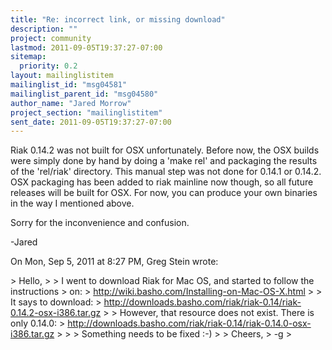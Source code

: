 ```yaml
---
title: "Re: incorrect link, or missing download"
description: ""
project: community
lastmod: 2011-09-05T19:37:27-07:00
sitemap:
  priority: 0.2
layout: mailinglistitem
mailinglist_id: "msg04581"
mailinglist_parent_id: "msg04580"
author_name: "Jared Morrow"
project_section: "mailinglistitem"
sent_date: 2011-09-05T19:37:27-07:00
---
```



Riak 0.14.2 was not built for OSX unfortunately. Before now, the OSX
builds were simply done by hand by doing a 'make rel' and packaging the
results of the 'rel/riak' directory. This manual step was not done for
0.14.1 or 0.14.2. OSX packaging has been added to riak mainline now
though, so all future releases will be built for OSX. For now, you can
produce your own binaries in the way I mentioned above.

Sorry for the inconvenience and confusion.

-Jared

On Mon, Sep 5, 2011 at 8:27 PM, Greg Stein  wrote:

&gt; Hello,
&gt;
&gt; I went to download Riak for Mac OS, and started to follow the instructions
&gt; on:
&gt; http://wiki.basho.com/Installing-on-Mac-OS-X.html
&gt;
&gt; It says to download:
&gt; http://downloads.basho.com/riak/riak-0.14/riak-0.14.2-osx-i386.tar.gz
&gt;
&gt; However, that resource does not exist. There is only 0.14.0:
&gt; http://downloads.basho.com/riak/riak-0.14/riak-0.14.0-osx-i386.tar.gz
&gt;
&gt;
&gt; Something needs to be fixed :-)
&gt;
&gt; Cheers,
&gt; -g
&gt;

